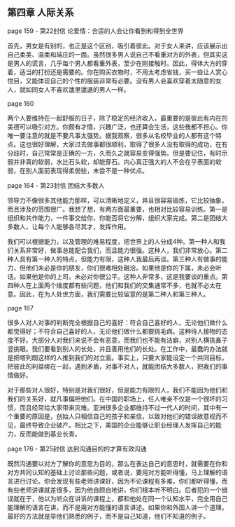 ## 第四章 人际关系

page 159 - 第22封信 论爱情：合适的人会让你看到和得到全世界

首先，男女是有别的，也正是这个区别，吸引着彼此。对于女人来讲，应该展示出自己柔美、温柔和端庄的一面。虽然很多男人说自己不看重对方的外表，但其实这是男人的谎言，几乎每个男人都看重外表，至少在刚接触时。因此，得体大方的穿着，适当的打扮还是需要的。你在购买衣物时，不用太考虑省钱，买一些让人赏心悦目，又能体现自己的个性的服装非常有必要。没有男人会喜欢穿着太随意的女人，就如同女人不喜欢邋里邋遢的男人一样。

page 160

两个人要维持在一起舒服的日子，除了稳定的经济收入，最重要的是彼此有内在的美德可以吸引对方。你颇有才情，兴趣广泛，也还算会生活，这些我都不担心。你唯一要注意的就是不要凡事太强势。据我观察，很多从名校毕业的人都有这个特点。这也很好理解，大家过去做事都很顺利，取得了很多人没有取得的成功，在有分歧时，自己常常是正确的一方，久而久之就容易变得强势。但是要记住，有时示弱并非真的软弱，水比石头软，却能穿石。内心真正强大的人不会在乎表面的软弱，在别人面前表现得柔弱些，未尝不是一种优点。

page 164 - 第23封信 团结大多数人

领导力不像很多其他能力那样，可以清晰地定义，并且很容易锻炼，它比较抽象，而且涉及的范围很广。我想了想，有两方面最重要，也相对比较容易训练。第一是组织和共作能力，一件事交给你，你能否将它分解，组织大家完成。第二是团结大多数人，让每个人能够各尽其才，发挥作用。

我们可以根据能力，以及管理的难易程度，把世界上的人分成4种。第一种人和我们关系非常好，做事总能配合我们，而且能力很强。这种人，我们非常放心。第二种人具有第一种人的特点，但能力有限，这种人我最后再谈。第三种人有做事的能力，但他们未必是你的朋友，你们很难相处融洽。如果他是你的下属，未必会听话。如果他是你的上司，未必对你很公平。这种人非常多，这是我要谈的重点。第四种人在上面两个维度都有些问题，他们和我们的交集通常不多，也就不必太在意。因此，在为人处世方面，我们需要比较留意的是第二种人和第三种人。

page 167

很多人对人对事的判断完全根据自己的喜好：符合自己喜好的人，无论他们做什么都觉得好；不符合自己喜好的人，无论他们做什么都要挑毛病。这种待人接物的态度不好。大部分人对我们来说不会有恶意，而我们也不能有洁癖，对别人横挑鼻子竖挑眼。我们要看到别人的长处，并且善用他们的长处。在工作中，最蠢的办法就是把塔列朗这样的人推到我们的对立面。事实上，只要大家能设定一个共同目标，把彼此的利益绑在一起，遇到矛盾，对事不对人，就能团结大多数人，把我们的事情做好。

对于那些对人很好，特别是对我们很好，但是能力有限的人，我们不能因为他们和我们的关系好，就凡事偏袒他们。在中国的职场上，任人唯亲不仅是一个很坏的习惯，而且经常给大家带来灾难。亚洲很多企业都维持不过一代人的时间，其中有一个重要的原因是，创始人只相信自己的孩子和亲信，以致对他们的错误故意视而不见，最终导致企业破产。相比之下，美国的企业能够让职业经理人发挥自己的能力，反而能做到基业长青。

page 176 - 第25封信 达到沟通目的的才算有效沟通

既然沟通要以对方了解你的意思为目的，那么在表达自己的意思时，就需要在你和对方共同认知的基础上讨论那些问题，或者说，要用对方能听得懂，马上理解的语言进行讨论。你会发现有些老师讲课好，因为不论课程有多难，你们都听得懂，而有些老师讲课就差很多，因为他自顾自地讲，你们根本听不明白。后者犯的一个错误就在于，他以为听众在讲诉的课程上，都和他处在同一个认知水平，完全用自己能理解的语言在讲，而不是用对方能懂的语言讲述。如果你和外国人讲一个道理，最好的方法就是举他们熟悉的例子，而不是自己知道，他们不知道的例子。
